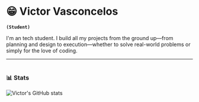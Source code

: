 # 😁 Victor Vasconcelos

**`(Student)`**

I'm an tech student. I build all my projects from the ground up—from planning and design to execution—whether to solve real-world problems or simply for the love of coding.

---

#

### 📊 Stats
<div style="display:flex;">
  <img src="https://github-readme-stats.vercel.app/api?username=ovasconceloss&show_icons=true&theme=dracula" alt="Victor's GitHub stats"/>
</div>
